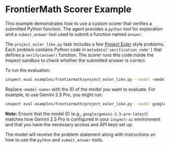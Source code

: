 # FrontierMath Scorer Example

This example demonstrates how to use a custom scorer that verifies a submitted
Python function. The agent provides a `python` tool for exploration and a
`submit_answer` tool used to submit a function named `answer`.

The `project_euler_like.py` task includes a few [Project Euler](https://projecteuler.net/)
style problems. Each problem contains Python code in `metadata['verification_code']`
that defines a `verify(answer)` function. The scorer runs this code inside the
Inspect sandbox to check whether the submitted answer is correct.

To run the evaluation:

```bash
inspect eval examples/frontiermath/project_euler_like.py --model <model-name>
```

Replace `<model-name>` with the ID of the model you want to evaluate. For example, to use Gemini 2.5 Pro, you might run:

```bash
inspect eval examples/frontiermath/project_euler_like.py --model google/gemini-2.5-pro-latest
```

**Note:** Ensure that the model ID (e.g., `google/gemini-2.5-pro-latest`) matches how Gemini 2.5 Pro is configured in your `inspect-ai` environment and that you have the necessary access and API keys set up.

The model will receive the problem statement along with instructions on how to use the
`python` and `submit_answer` tools.
